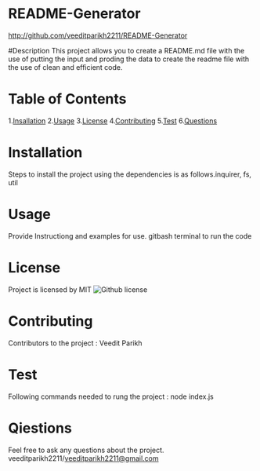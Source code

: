
  # README-Generator

  http://github.com/veeditparikh2211/README-Generator
  
  #Description
   This project allows you to create a README.md file with the use of putting the input and proding the data to create the readme file with the use of clean and efficient code.
 
 # Table of Contents
  
 1.[Insallation](#installation)
 2.[Usage](#usage)
 3.[License](#license)
 4.[Contributing](#contributing)
 5.[Test](#test)
 6.[Questions](#questions)
 

 # Installation
  Steps to install the project using the dependencies is as follows.inquirer, fs, util

 # Usage
 Provide Instructiong and examples for use. gitbash terminal to run the code

 # License
 Project is licensed by MIT
 ![Github license](https://img.shields.io/badge/license-MIT-green.svg)

 # Contributing
 Contributors to the project : Veedit Parikh

 # Test
 Following commands needed to rung the project : node index.js

 # Qiestions
 Feel free to ask any questions about the project. veeditparikh2211/veeditparikh2211@gmail.com

 
